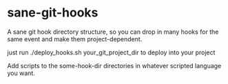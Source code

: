 sane-git-hooks
==============

A sane git hook directory structure, so you can drop in many hooks for the same event and make them project-dependent.

just run ./deploy_hooks.sh your_git_project_dir to deploy into your project

Add scripts to the some-hook-dir directories in whatever scripted language you want.
